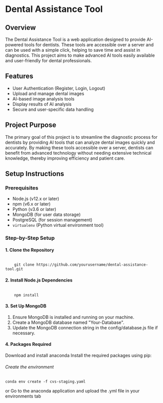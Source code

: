 # Dental Assistance Tool

## Overview
The Dental Assistance Tool is a web application designed to provide AI-powered tools for dentists. These tools are accessible over a server and can be used with a simple click, helping to save time and assist in diagnostics. This project aims to make advanced AI tools easily available and user-friendly for dental professionals.

## Features
- User Authentication (Register, Login, Logout)
- Upload and manage dental images
- AI-based image analysis tools
- Display results of AI analysis
- Secure and user-specific data handling

## Project Purpose
The primary goal of this project is to streamline the diagnostic process for dentists by providing AI tools that can analyze dental images quickly and accurately. By making these tools accessible over a server, dentists can benefit from advanced technology without needing extensive technical knowledge, thereby improving efficiency and patient care.

## Setup Instructions

### Prerequisites
- Node.js (v12.x or later)
- npm (v6.x or later)
- Python (v3.6 or later)
- MongoDB (for user data storage)
- PostgreSQL (for session management)
- `virtualenv` (Python virtual environment tool)

### Step-by-Step Setup

#### 1. Clone the Repository

######
        git clone https://github.com/yourusername/dental-assistance-tool.git

#### 2. Install Node.js Dependencies
######
        npm install

#### 3. Set Up MongoDB
1. Ensure MongoDB is installed and running on your machine.
2. Create a MongoDB database named "Your-Database".
3. Update the MongoDB connection string in the config/database.js file if necessary.

#### 4. Packages Required
Download and install anaconda Install the required packages using pip:

###### Create the environment
    conda env create -f cvs-staging.yaml
or Go to the anaconda application and upload the .yml file in your environments tab
